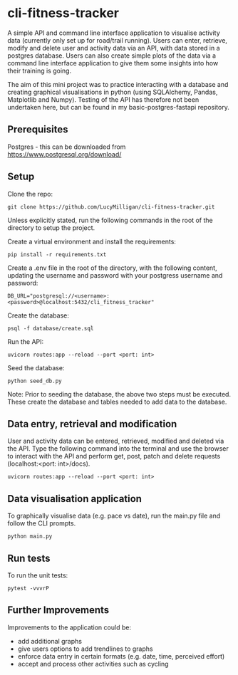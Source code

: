 # cli-fitness-tracker
A simple API and command line interface application to visualise activity data (currently only set up for road/trail running). Users can enter, retrieve, modify and delete user and activity data via an API, with data stored in a postgres database. Users can also create simple plots of the data via a command line interface application to give them some insights into how their training is going.

The aim of this mini project was to practice interacting with a database and creating graphical visualisations in python (using SQLAlchemy, Pandas, Matplotlib and Numpy). Testing of the API has therefore not been undertaken here, but can be found in my basic-postgres-fastapi repository.

## Prerequisites

Postgres - this can be downloaded from https://www.postgresql.org/download/

## Setup

Clone the repo:

```git clone https://github.com/LucyMilligan/cli-fitness-tracker.git```

Unless explicitly stated, run the following commands in the root of the directory to setup the project. 

Create a virtual environment and install the requirements:

```pip install -r requirements.txt```

Create a .env file in the root of the directory, with the following content, updating the username and password with your postgress username and password:

```DB_URL="postgresql://<username>:<password>@localhost:5432/cli_fitness_tracker"```

Create the database:

```psql -f database/create.sql```

Run the API:

```uvicorn routes:app --reload --port <port: int>```

Seed the database: 

```python seed_db.py```

Note: Prior to seeding the database, the above two steps must be executed. These create the database and tables needed to add data to the database.

## Data entry, retrieval and modification

User and activity data can be entered, retrieved, modified and deleted via the API. Type the following command into the terminal and use the browser to interact with the API and perform get, post, patch and delete requests (localhost:<port: int>/docs).

```uvicorn routes:app --reload --port <port: int>```

## Data visualisation application

To graphically visualise data (e.g. pace vs date), run the main.py file and follow the CLI prompts.

```python main.py```

## Run tests

To run the unit tests:

```pytest -vvvrP```

## Further Improvements

Improvements to the application could be:
- add additional graphs
- give users options to add trendlines to graphs
- enforce data entry in certain formats (e.g. date, time, perceived effort)
- accept and process other activities such as cycling
